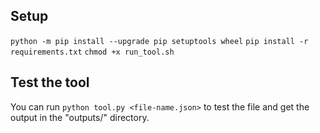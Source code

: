 ## Setup
`python -m pip install --upgrade pip setuptools wheel`
`pip install -r requirements.txt`
`chmod +x run_tool.sh`

## Test the tool
You can run `python tool.py <file-name.json>` to test the file and get the output in the "outputs/" directory.
